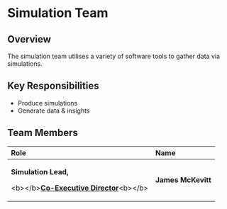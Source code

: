 # Simulation Team

## Overview

The simulation team utilises a variety of software tools to gather data via simulations.

## Key Responsibilities

* Produce simulations
* Generate data & insights

## Team Members

<table>
  <thead>
    <tr>
      <th style="text-align:left">Role</th>
      <th style="text-align:left">Name</th>
    </tr>
  </thead>
  <tbody>
    <tr>
      <td style="text-align:left">
        <p><b>Simulation Lead,</b>
        </p>
        <p>&lt;b&gt;&lt;/b&gt;<a href="../organisational-teams/board-of-trustees/co-executive-director.md"><b>Co-Executive Director</b></a>&lt;b&gt;&lt;/b&gt;</p>
      </td>
      <td style="text-align:left"><b>James McKevitt</b>
      </td>
    </tr>
  </tbody>
</table>




